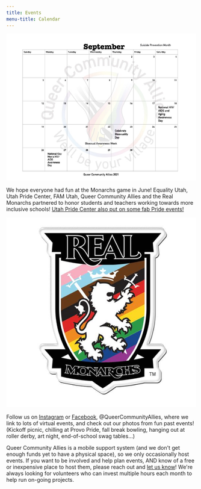 ```yaml
---
title: Events
menu-title: Calendar
---
```


![this month's calendar](files/calSept.jpg) 

We hope everyone had fun at the Monarchs game in June! Equality Utah, Utah Pride Center, FAM Utah, Queer Community Allies and the Real Monarchs partnered to honor students and teachers working towards more inclusive schools! [Utah Pride Center also put on some fab Pride events!](https://utahpridecenter.org/pride-and-center/pride-week-2021/) 

![monarchs pride night](/files/monarchpride.jpg)


Follow us on [Instagram](https://www.instagram.com/queercommunityallies/) or [Facebook](https://www.facebook.com/QueerCommunityAllies), @QueerCommunityAllies, where we link to lots of virtual events, and check out our photos from fun past events! (Kickoff picnic, chilling at Provo Pride, fall break bowling, hanging out at roller derby, art night, end-of-school swag tables...)

Queer Community Allies is a mobile support system (and we don't get enough funds yet to have a physical space), so we only occasionally host events. If you want to be involved and help plan events, AND know of a free or inexpensive place to host them, please reach out and [let us know](/donate/#volunteer-board-of-directors)! We're always looking for volunteers who can invest multiple hours each month to help run on-going projects. 
